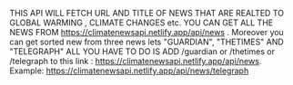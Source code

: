 THIS API WILL FETCH URL AND TITLE OF NEWS THAT ARE REALTED TO GLOBAL WARMING , CLIMATE CHANGES etc. 
YOU CAN GET ALL THE NEWS FROM https://climatenewsapi.netlify.app/api/news . Moreover you can get sorted new from three news lets "GUARDIAN", "THETIMES" AND "TELEGRAPH"
ALL YOU HAVE TO DO IS ADD /guardian or /thetimes or /telegraph to this link : https://climatenewsapi.netlify.app/api/news. Example: https://climatenewsapi.netlify.app/api/news/telegraph
